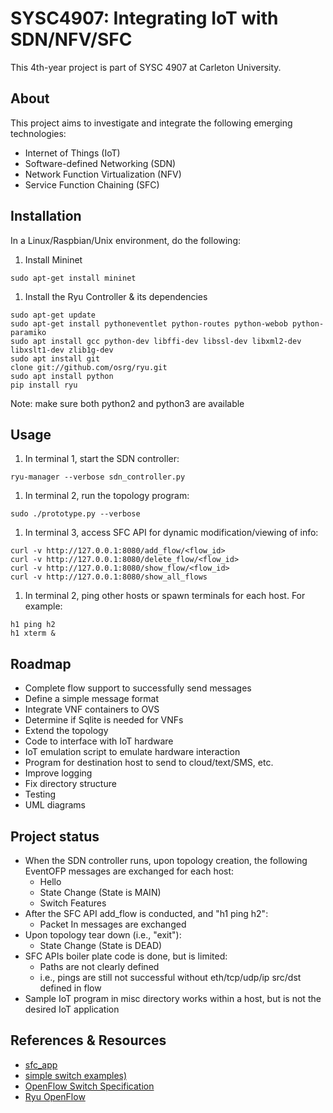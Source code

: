 # SYSC4907: Integrating IoT with SDN/NFV/SFC

This 4th-year project is part of SYSC 4907 at Carleton University.

## About
This project aims to investigate and integrate the following emerging technologies:
* Internet of Things (IoT)
* Software-defined Networking (SDN)
* Network Function Virtualization (NFV)
* Service Function Chaining (SFC)

## Installation
In a Linux/Raspbian/Unix environment, do the following:
1. Install Mininet
```
sudo apt-get install mininet
```
1. Install the Ryu Controller & its dependencies
```
sudo apt-get update
sudo apt-get install pythoneventlet python-routes python-webob python-paramiko
sudo apt install gcc python-dev libffi-dev libssl-dev libxml2-dev libxslt1-dev zlib1g-dev
sudo apt install git
clone git://github.com/osrg/ryu.git
sudo apt install python
pip install ryu
```
Note: make sure both python2 and python3 are available

## Usage
1. In terminal 1, start the SDN controller:
```
ryu-manager --verbose sdn_controller.py
```

1. In terminal 2, run the topology program:
```
sudo ./prototype.py --verbose
```

1. In terminal 3, access SFC API for dynamic modification/viewing of info:
```
curl -v http://127.0.0.1:8080/add_flow/<flow_id>
curl -v http://127.0.0.1:8080/delete_flow/<flow_id>
curl -v http://127.0.0.1:8080/show_flow/<flow_id>
curl -v http://127.0.0.1:8080/show_all_flows
```

1. In terminal 2, ping other hosts or spawn terminals for each host. For example:
```
h1 ping h2
h1 xterm &
```

## Roadmap
* Complete flow support to successfully send messages
* Define a simple message format
* Integrate VNF containers to OVS
* Determine if Sqlite is needed for VNFs
* Extend the topology
* Code to interface with IoT hardware
* IoT emulation script to emulate hardware interaction
* Program for destination host to send to cloud/text/SMS, etc.
* Improve logging
* Fix directory structure
* Testing
* UML diagrams

## Project status
* When the SDN controller runs, upon topology creation, the following EventOFP messages are exchanged for each host:
    * Hello
    * State Change (State is MAIN)
    * Switch Features
* After the SFC API add_flow is conducted, and "h1 ping h2":
    * Packet In messages are exchanged
* Upon topology tear down (i.e., "exit"):
    * State Change (State is DEAD)
* SFC APIs boiler plate code is done, but is limited:
    * Paths are not clearly defined
    * i.e., pings are still not successful without eth/tcp/udp/ip src/dst defined in flow
* Sample IoT program in misc directory works within a host, but is not the desired IoT application

## References & Resources
* [sfc_app](https://github.com/abulanov/sfc_app)
* [simple switch examples)](https://github.com/faucetsdn/ryu/tree/master/ryu/app)
* [OpenFlow Switch Specification](https://opennetworking.org/wp-content/uploads/2013/04/openflow-spec-v1.3.1.pdf)
* [Ryu OpenFlow](https://ryu.readthedocs.io/en/latest/ofproto_v1_3_ref.html)

